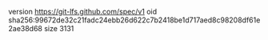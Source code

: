 version https://git-lfs.github.com/spec/v1
oid sha256:99672de32c21fadc24ebb26d622c7b2418be1d717aed8c98208df61e2ae38d68
size 3131

